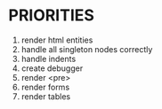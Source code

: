 # PRIORITIES
1. render html entities
2. handle all singleton nodes correctly
3. handle indents
4. create debugger
5. render \<pre\>
6. render forms
7. render tables
